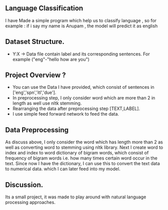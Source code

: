 <h2>Language Classification</h2>
<p> I have Made a simple program which help us to classify language , so for  example : if i say my name is Anupam , the model will predict it as english </p>
<h2> Dataset Structure. </h2>
  <ul>
    <li>Y:X ->  Data file contain label and its corresponding sentences. For example ("eng"-"hello how are you")</li>
  </ul>
<h2> Project Overview ?</h2>
<ul>
  <li>You can use the Data I have provided, which consist of sentences in  ['eng','spn','itl','due']. </li>
  <li>In preprocessing step, I only consider word which are more than 2 in length as well use nltk stemming.</li>
  <li> Rearranging the data after preprocessing step [TEXT,LABEL].</li>
  <li> I use simple feed forward network to feed the data.</li> 
</ul>
  <h2>Data Preprocessing</h2>
  As discuss above, I only consider the word which has length more than 2 as well as converting word to stemming using nltk library.
  Next I create word to index and index to word dictionary of bigram words, which consist of frequency of bigram words i.e. how many times certain word occur in the text.
  Since now I have the dictionary, I can use this to convert the text data to numerical data. which I can later feed into my model. 
  
  <h2>Discussion.</h2>
  Its a small project, it was made to play around with natural language processing approaches.
